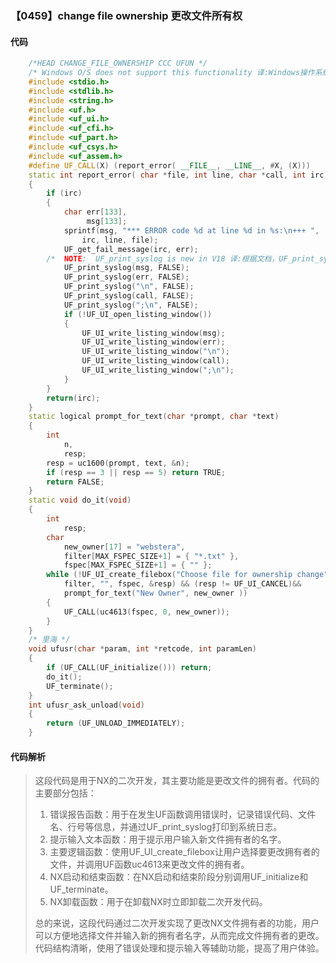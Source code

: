 ### 【0459】change file ownership 更改文件所有权

#### 代码

```cpp
    /*HEAD CHANGE_FILE_OWNERSHIP CCC UFUN */  
    /* Windows O/S does not support this functionality 译:Windows操作系统不支持此功能。 */  
    #include <stdio.h>  
    #include <stdlib.h>  
    #include <string.h>  
    #include <uf.h>  
    #include <uf_ui.h>  
    #include <uf_cfi.h>  
    #include <uf_part.h>  
    #include <uf_csys.h>  
    #include <uf_assem.h>  
    #define UF_CALL(X) (report_error( __FILE__, __LINE__, #X, (X)))  
    static int report_error( char *file, int line, char *call, int irc)  
    {  
        if (irc)  
        {  
            char err[133],  
                 msg[133];  
            sprintf(msg, "*** ERROR code %d at line %d in %s:\n+++ ",  
                irc, line, file);  
            UF_get_fail_message(irc, err);  
        /*  NOTE:  UF_print_syslog is new in V18 译:根据文档，UF_print_syslog 是 V18 中的新功能，用于打印系统日志。文档中提到了这个新功能，请直接翻译这个句子，不要添加任何其他内容。 */  
            UF_print_syslog(msg, FALSE);  
            UF_print_syslog(err, FALSE);  
            UF_print_syslog("\n", FALSE);  
            UF_print_syslog(call, FALSE);  
            UF_print_syslog(";\n", FALSE);  
            if (!UF_UI_open_listing_window())  
            {  
                UF_UI_write_listing_window(msg);  
                UF_UI_write_listing_window(err);  
                UF_UI_write_listing_window("\n");  
                UF_UI_write_listing_window(call);  
                UF_UI_write_listing_window(";\n");  
            }  
        }  
        return(irc);  
    }  
    static logical prompt_for_text(char *prompt, char *text)  
    {  
        int  
            n,  
            resp;  
        resp = uc1600(prompt, text, &n);  
        if (resp == 3 || resp == 5) return TRUE;  
        return FALSE;  
    }  
    static void do_it(void)  
    {  
        int  
            resp;  
        char  
            new_owner[17] = "webstera",  
            filter[MAX_FSPEC_SIZE+1] = { "*.txt" },  
            fspec[MAX_FSPEC_SIZE+1] = { "" };  
        while (!UF_UI_create_filebox("Choose file for ownership change", "Change Owner",  
            filter, "", fspec, &resp) && (resp != UF_UI_CANCEL)&&  
            prompt_for_text("New Owner", new_owner ))  
        {  
            UF_CALL(uc4613(fspec, 0, new_owner));  
        }  
    }  
    /* 里海 */  
    void ufusr(char *param, int *retcode, int paramLen)  
    {  
        if (UF_CALL(UF_initialize())) return;  
        do_it();  
        UF_terminate();  
    }  
    int ufusr_ask_unload(void)  
    {  
        return (UF_UNLOAD_IMMEDIATELY);  
    }

```

#### 代码解析

> 这段代码是用于NX的二次开发，其主要功能是更改文件的拥有者。代码的主要部分包括：
>
> 1. 错误报告函数：用于在发生UF函数调用错误时，记录错误代码、文件名、行号等信息，并通过UF_print_syslog打印到系统日志。
> 2. 提示输入文本函数：用于提示用户输入新文件拥有者的名字。
> 3. 主要逻辑函数：使用UF_UI_create_filebox让用户选择要更改拥有者的文件，并调用UF函数uc4613来更改文件的拥有者。
> 4. NX启动和结束函数：在NX启动和结束阶段分别调用UF_initialize和UF_terminate。
> 5. NX卸载函数：用于在卸载NX时立即卸载二次开发代码。
>
> 总的来说，这段代码通过二次开发实现了更改NX文件拥有者的功能，用户可以方便地选择文件并输入新的拥有者名字，从而完成文件拥有者的更改。代码结构清晰，使用了错误处理和提示输入等辅助功能，提高了用户体验。
>
